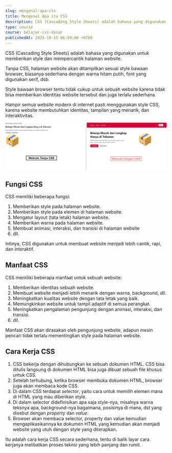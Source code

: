 ```yaml
---
slug: mengenal-apa-css
title: Mengenal Apa itu CSS
description: CSS (Cascading Style Sheets) adalah bahasa yang digunakan untuk memberikan style dan mempercantik halaman website.
type: course
course: belajar-css-dasar
publishedAt: 2025-10-15 06:50:00 +0700
---
```


CSS (Cascading Style Sheets) adalah bahasa yang digunakan untuk memberikan style dan mempercantik halaman website.

Tanpa CSS, halaman website akan ditampilkan sesuai style bawaan browser, biasanya sederhana dengan warna hitam putih, font yang digunakan serif, dsb.

Style bawaan browser tentu tidak cukup untuk sebuah website karena tidak bisa memberikan identitas website tersebut dan juga terlalu sederhana.

Hampir semua website modern di internet pasti menggunakan style CSS, karena website membutuhkan identitas, tampilan yang menarik, dan interaktivitas.

![Perbandingan Website tanpa CSS dan dengan CSS](./images/1-mengenal-apa-css/website-dengan-css-tanpa-css.png)

## Fungsi CSS

CSS memiliki beberapa fungsi:

1. Memberikan style pada halaman website.
2. Memberikan style pada elemen di halaman website.
3. Mengatur layout (tata letak) halaman website.
4. Memberikan warna pada halaman website.
5. Membuat animasi, interaksi, dan transisi di halaman website
6. dll.

Intinya, CSS digunakan untuk membuat website menjadi lebih cantik, rapi, dan interaktif.

## Manfaat CSS

CSS memiliki beberapa manfaat untuk sebuah website:

1. Memberikan identitas sebuah website.
2. Membuat website menjadi lebih menarik dengan warna, background, dll.
3. Meningkatkan kualitas website dengan tata letak yang baik.
4. Memungkinkan website untuk tampil adaptif di semua perangkat.
5. Meningkatkan pengalaman pengunjung dengan animasi, interaksi, dan transisi.
6. dll.

Manfaat CSS akan dirasakan oleh pengunjung website, adapun mesin pencari tidak terlalu mementingkan style pada halaman website.

## Cara Kerja CSS

1. CSS bekerja dengan dihubungkan ke sebuah dokumen HTML. CSS bisa ditulis langsung di dokumen HTML bisa juga dibuat sebuah file khusus untuk CSS.
2. Setelah terhubung, ketika browser membuka dokumen HTML, browser juga akan membaca kode CSS.
3. Di dalam CSS terdapat *selector*, yaitu cara untuk memilih elemen mana di HTML yang mau diberikan style.
4. Di dalam selector didefinisikan apa saja style-nya, misalnya warna teksnya apa, background-nya bagaimana, posisinya di mana, dst yang disebut dengan *property* dan *value*.
5. Browser akan membaca selector, property dan value kemudian mengaplikasikannya ke dokumen HTML yang kemudian akan menjadi website yang utuh dengan style yang diterapkan.

Itu adalah cara kerja CSS secara sederhana, tentu di balik layar cara kerjanya melibatkan proses teknsi yang lebih panjang dan rumit.